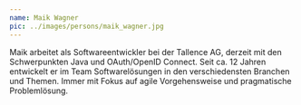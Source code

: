 ```yaml
---
name: Maik Wagner
pic: ../images/persons/maik_wagner.jpg
---
```


Maik arbeitet als Softwareentwickler bei der Tallence AG, derzeit mit den Schwerpunkten Java und OAuth/OpenID Connect.
Seit ca. 12 Jahren entwickelt er im Team Softwarelösungen in den verschiedensten Branchen und Themen. Immer mit Fokus
auf agile Vorgehensweise und pragmatische Problemlösung.
